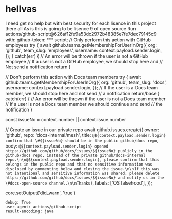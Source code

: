 # hellvas
I need get no help but with best security for each lisence in this project there all As is this is going to be lisence 9 of open source
Run actions/github-script@626af12fe9a53dc2972b48385e7fe7dec79145c9
  with:
    github-token: ***
    script: // Only perform this action with GitHub employees
  try {
    await github.teams.getMembershipForUserInOrg({
      org: 'github',
      team_slug: 'employees',
      username: context.payload.sender.login,
    });
  } catch(err) {
    // An error will be thrown if the user is not a GitHub employee
    // If a user is not a GitHub employee, we should stop here and
    // Not send a notification
    return
  }
  
  // Don't perform this action with Docs team members
  try {
    await github.teams.getMembershipForUserInOrg({
      org: 'github',
      team_slug: 'docs',
      username: context.payload.sender.login,
    });
    // If the user is a Docs team member, we should stop here and not send
    // a notification
    return/base
  } catch(err) {
    // An error will be thrown if the user is not a Docs team member
    // If a user is not a Docs team member we should continue and send
    // the notification
  }
  
  const issueNo = context.number || context.issue.number
  
  // Create an issue in our private repo
  await github.issues.create({
    owner: 'github',
    repo: 'docs-internal/mesh',
    title: `@${context.payload.sender.login} confirm that \#${issueNo} should be in the public github/docs repo`,
    body: `@${context.payload.sender.login} opened https://github.com/github/docs/issues/${issueNo} publicly in the github/docs repo, instead of the private github/docs-internal repo.\n\n@${context.payload.sender.login}, please confirm that this belongs in the public repo and that no sensitive information was disclosed by commenting below and closing the issue.\n\nIf this was not intentional and sensitive information was shared, please delete https://github.com/github/docs/issues/${issueNo} and notify us in the \#docs-open-source channel.\n\nThanks!`,
    labels: ['OS falsehood'],
  });
  
  core.setOutput('did_warn', 'true')
  
    debug: True
    user-agent: actions/github-script
    result-encoding: java
